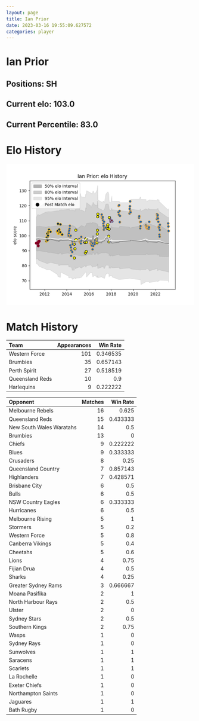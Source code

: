```yaml
---  
layout: page  
title: Ian Prior  
date: 2023-03-16 19:55:09.627572  
categories: player  
---
```

# Ian Prior

## Positions: SH

## Current elo: 103.0

## Current Percentile: 83.0

# Elo History


![elo history](history_IanPrior.png)
# Match History


| Team            |   Appearances |   Win Rate |
|:----------------|--------------:|-----------:|
| Western Force   |           101 |   0.346535 |
| Brumbies        |            35 |   0.657143 |
| Perth Spirit    |            27 |   0.518519 |
| Queensland Reds |            10 |   0.9      |
| Harlequins      |             9 |   0.222222 |

| Opponent                 |   Matches |   Win Rate |
|:-------------------------|----------:|-----------:|
| Melbourne Rebels         |        16 |   0.625    |
| Queensland Reds          |        15 |   0.433333 |
| New South Wales Waratahs |        14 |   0.5      |
| Brumbies                 |        13 |   0        |
| Chiefs                   |         9 |   0.222222 |
| Blues                    |         9 |   0.333333 |
| Crusaders                |         8 |   0.25     |
| Queensland Country       |         7 |   0.857143 |
| Highlanders              |         7 |   0.428571 |
| Brisbane City            |         6 |   0.5      |
| Bulls                    |         6 |   0.5      |
| NSW Country Eagles       |         6 |   0.333333 |
| Hurricanes               |         6 |   0.5      |
| Melbourne Rising         |         5 |   1        |
| Stormers                 |         5 |   0.2      |
| Western Force            |         5 |   0.8      |
| Canberra Vikings         |         5 |   0.4      |
| Cheetahs                 |         5 |   0.6      |
| Lions                    |         4 |   0.75     |
| Fijian Drua              |         4 |   0.5      |
| Sharks                   |         4 |   0.25     |
| Greater Sydney Rams      |         3 |   0.666667 |
| Moana Pasifika           |         2 |   1        |
| North Harbour Rays       |         2 |   0.5      |
| Ulster                   |         2 |   0        |
| Sydney Stars             |         2 |   0.5      |
| Southern Kings           |         2 |   0.75     |
| Wasps                    |         1 |   0        |
| Sydney Rays              |         1 |   0        |
| Sunwolves                |         1 |   1        |
| Saracens                 |         1 |   1        |
| Scarlets                 |         1 |   1        |
| La Rochelle              |         1 |   0        |
| Exeter Chiefs            |         1 |   0        |
| Northampton Saints       |         1 |   0        |
| Jaguares                 |         1 |   1        |
| Bath Rugby               |         1 |   0        |